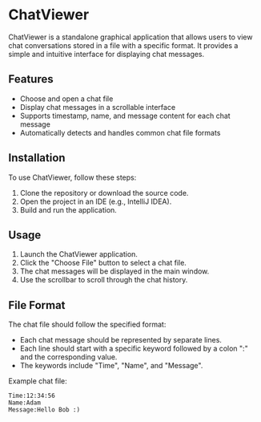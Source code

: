 # ChatViewer

ChatViewer is a standalone graphical application that allows users to view chat conversations stored in a file with a specific format. It provides a simple and intuitive interface for displaying chat messages.

## Features

- Choose and open a chat file
- Display chat messages in a scrollable interface
- Supports timestamp, name, and message content for each chat message
- Automatically detects and handles common chat file formats

## Installation

To use ChatViewer, follow these steps:

1. Clone the repository or download the source code.
2. Open the project in an IDE (e.g., IntelliJ IDEA).
3. Build and run the application.

## Usage

1. Launch the ChatViewer application.
2. Click the "Choose File" button to select a chat file.
3. The chat messages will be displayed in the main window.
4. Use the scrollbar to scroll through the chat history.

## File Format

The chat file should follow the specified format:

- Each chat message should be represented by separate lines.
- Each line should start with a specific keyword followed by a colon ":" and the corresponding value.
- The keywords include "Time", "Name", and "Message".

Example chat file:
```
Time:12:34:56
Name:Adam
Message:Hello Bob :)
```
